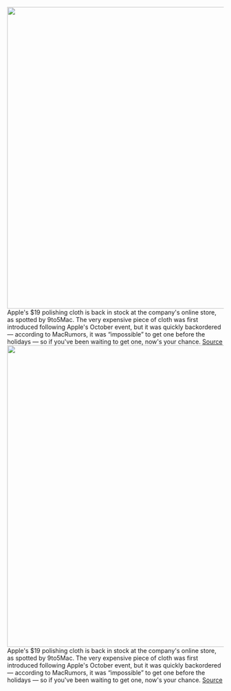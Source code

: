 <img src='https://cdn.vox-cdn.com/thumbor/u4-NRblbloIKpeitux2WnMFR8fY=/0x0:1000x1000/1200x800/filters:focal(420x420:580x580)/cdn.vox-cdn.com/uploads/chorus_image/image/70375575/MM6F3_AV2.0.jpeg' width='700px' /><br/>
Apple's $19 polishing cloth is back in stock at the company's online store, as spotted by 9to5Mac. The very expensive piece of cloth was first introduced following Apple's October event, but it was quickly backordered — according to MacRumors, it was “impossible” to get one before the holidays — so if you've been waiting to get one, now's your chance.
<a href='https://www.theverge.com/2022/1/11/22878673/apple-polishing-cloth-in-stock-online'> Source <a/><img src='https://cdn.vox-cdn.com/thumbor/u4-NRblbloIKpeitux2WnMFR8fY=/0x0:1000x1000/1200x800/filters:focal(420x420:580x580)/cdn.vox-cdn.com/uploads/chorus_image/image/70375575/MM6F3_AV2.0.jpeg' width='700px' /><br/>
Apple's $19 polishing cloth is back in stock at the company's online store, as spotted by 9to5Mac. The very expensive piece of cloth was first introduced following Apple's October event, but it was quickly backordered — according to MacRumors, it was “impossible” to get one before the holidays — so if you've been waiting to get one, now's your chance.
<a href='https://www.theverge.com/2022/1/11/22878673/apple-polishing-cloth-in-stock-online'> Source <a/>